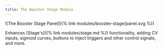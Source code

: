 ```yaml
---
title: The Booster Stage Module
---
```

![The Booster Stage Panel]({% link modules/booster-stage/panel.svg %})

Enhances [Stage's]({% link modules/stage.md %}) functionality,
adding CV inputs,
sigmoid curves,
buttons to inject triggers and other control signals,
and more.
